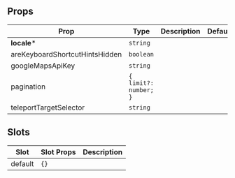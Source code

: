 <!-- This file is automatically generated, do not edit manually. -->

## Props

| Prop | Type | Description | Default |
| ---- | ---- | ----------- | ------- |
| **locale*** | `string` |  |  |
| areKeyboardShortcutHintsHidden | `boolean` |  |  |
| googleMapsApiKey | `string` |  |  |
| pagination | `{ limit?: number; }` |  |  |
| teleportTargetSelector | `string` |  |  |


## Slots

| Slot | Slot Props | Description |
| --------- | ---- | ----------- |
| default | `{}` |  |

